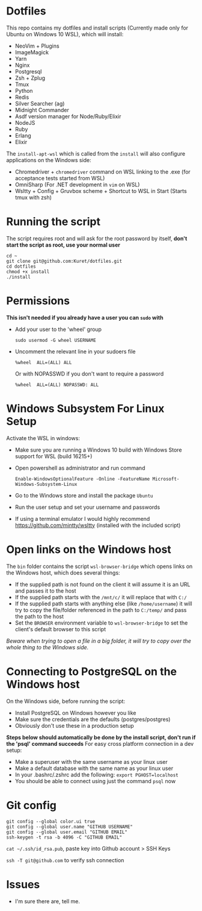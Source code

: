 # Dotfiles

This repo contains my dotfiles and install scripts (Currently made only for Ubuntu on Windows 10 WSL), which will install:
- NeoVim + Plugins
- ImageMagick
- Yarn
- Nginx
- Postgresql
- Zsh + Zplug
- Tmux
- Python
- Redis
- Silver Searcher (ag)
- Midnight Commander
- Asdf version manager for Node/Ruby/Elixir
- NodeJS
- Ruby
- Erlang
- Elixir

The `install-apt-wsl` which is called from the `install` will also configure applications on the Windows side:
- Chromedriver + `chromedriver` command on WSL linking to the .exe (for acceptance tests started from WSL)
- OmniSharp (For .NET development in `vim` on WSL)
- Wsltty + Config + Gruvbox scheme + Shortcut to WSL in Start (Starts tmux with zsh)

# Running the script

The script requires root and will ask for the root password by itself, **don't start the script as root, use your normal user**

```
cd ~
git clone git@github.com:Kuret/dotfiles.git
cd dotfiles
chmod +x install
./install
```

# Permissions

**This isn't needed if you already have a user you can `sudo` with**

- Add your user to the 'wheel' group

   `sudo usermod -G wheel USERNAME`
   
- Uncomment the relevant line in your sudoers file

   `%wheel  ALL=(ALL) ALL`
   
   Or with NOPASSWD if you don't want to require a password
   
   `%wheel  ALL=(ALL) NOPASSWD: ALL`

# Windows Subsystem For Linux Setup

Activate the WSL in windows:
- Make sure you are running a Windows 10 build with Windows Store support for WSL (build 16215+)
- Open powershell as administrator and run command

   `Enable-WindowsOptionalFeature -Online -FeatureName Microsoft-Windows-Subsystem-Linux`
   
- Go to the Windows store and install the package `Ubuntu`
- Run the user setup and set your username and passwords
- If using a terminal emulator I would highly recommend https://github.com/mintty/wsltty (installed with the included script)

# Open links on the Windows host

The `bin` folder contains the script `wsl-browser-bridge` which opens links on the Windows host, which does several things:
- If the supplied path is not found on the client it will assume it is an URL and passes it to the host
- If the supplied path starts with the `/mnt/c/` it will replace that with `C:/`
- If the supplied path starts with anything else (like `/home/username`) it will try to copy the file/folder referenced in the path to `C:/temp/` and pass the path to the host
- Set the `BROWSER` environment variable to `wsl-browser-bridge` to set the client's default browser to this script

_Beware when trying to open a file in a big folder, it will try to copy over the whole thing to the Windows side._

# Connecting to PostgreSQL on the Windows host

On the Windows side, before running the script:
- Install PostgreSQL on Windows however you like
- Make sure the credentials are the defaults (postgres/postgres)
- Obviously don't use these in a production setup

**Steps below should automatically be done by the install script, don't run if the 'psql' command succeeds**
For easy cross platform connection in a dev setup:
- Make a superuser with the same username as your linux user
- Make a default database with the same name as your linux user
- In your .bashrc/.zshrc add the following: `export PGHOST=localhost`
- You should be able to connect using just the command `psql` now

# Git config

  ```
  git config --global color.ui true
  git config --global user.name "GITHUB USERNAME"
  git config --global user.email "GITHUB EMAIL"
  ssh-keygen -t rsa -b 4096 -C "GITHUB EMAIL"
  ```
  
  `cat ~/.ssh/id_rsa.pub`, paste key into Github account > SSH Keys
  
  `ssh -T git@github.com` to verify ssh connection

# Issues
- I'm sure there are, tell me.
